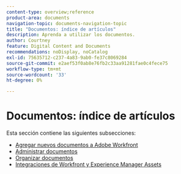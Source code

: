 ```yaml
---
content-type: overview;reference
product-area: documents
navigation-topic: documents-navigation-topic
title: "Documentos: índice de artículos"
description: Aprenda a utilizar los documentos.
author: Courtney
feature: Digital Content and Documents
recommendations: noDisplay, noCatalog
exl-id: 75635712-c237-4a83-9ab0-fe37c8069284
source-git-commit: e2aef53f0ab8e76fb2c33aa91281fae0c4fece75
workflow-type: tm+mt
source-wordcount: '33'
ht-degree: 0%

---
```


# Documentos: índice de artículos

<!-- Audited: 1/2024 -->

Esta sección contiene las siguientes subsecciones:

* [Agregar nuevos documentos a Adobe Workfront](../documents/adding-documents-to-workfront/add-new-documents-to-workfront.md)
* [Administrar documentos](../documents/managing-documents/manage-documents.md)
* [Organizar documentos](../documents/organizing-documents/organize-documents.md)
* [Integraciones de Workfront y Experience Manager Assets](../documents/workfront-and-experience-manager-integrations/wf-experience-manager-integrations.md)
